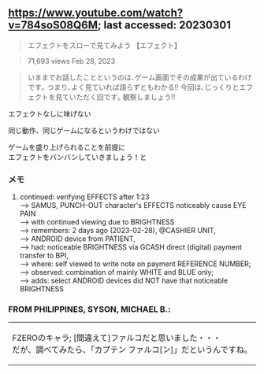 ## https://www.youtube.com/watch?v=784soS08Q6M; last accessed: 20230301

> エフェクトをスローで見てみよう 【エフェクト】 

> 71,693 views Feb 28, 2023 

> いままでお話したことというのは､ゲーム画面でその成果が出ているわけです｡ つまり､よく見ていれば語らずともわかる!! 今回は､じっくりとエフェクトを見ていただく回です｡ 観察しましょう!!

エフェクトなしに味げない

同じ動作、同じゲームになるというわけではない

ゲームを盛り上げられることを前提に<br/>
エフェクトをバンバンしていきましょう！と

### メモ

1) continued: verifying EFFECTS after 1:23<br/>
--> SAMUS, PUNCH-OUT character's EFFECTS noticeably cause EYE PAIN <br/>
--> with continued viewing due to BRIGHTNESS<br/>
--> remembers: 2 days ago (2023-02-28), @CASHIER UNIT,<br/> 
--> ANDROID device from PATIENT,<br/>
--> had: noticeable BRIGHTNESS via GCASH direct (digital) payment transfer to BPI,<br/>
--> where: self viewed to write note on payment REFERENCE NUMBER;<br/>
--> observed: combination of mainly WHITE and BLUE only;<br/>
--> adds: select ANDROID devices did NOT have that noticeable BRIGHTNESS

### FROM PHILIPPINES, SYSON, MICHAEL B.:

   <table>
 <tr><td>

   FZEROのキャラ; [間違えて]ファルコだと思いました・・・<br/>
だが、調べてみたら、「カプテン ファルコ[ン]」だというんですね。

   </td></tr>
</table>




